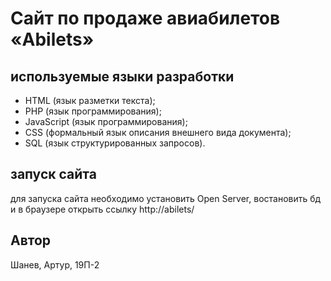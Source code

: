 # Сайт по продаже авиабилетов «Abilets»
## используемые языки разработки
- HTML (язык разметки текста);
- PHP (язык программирования);
- JavaScript (язык программирования);
- CSS (формальный язык описания внешнего вида документа);
- SQL (язык структурированных запросов).
## запуск сайта
для запуска сайта необходимо установить Open Server, востановить бд и в браузере открыть ссылку http://abilets/ 
## Автор
Шанев, Артур, 19П-2
